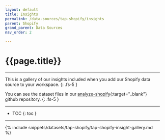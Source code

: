 ```yaml
---
layout: default
title: Insights
permalink: /data-sources/tap-shopify/insights
parent: Shopify
grand_parent: Data Sources
nav_order: 2

---
```


# {{page.title}}

---

This is a gallery of our insights included when you add our Shopify data source to your workspace.
{: .fs-5 }

You can see the dataset files in our [analyze-shopify](https://github.com/Matatika/analyze-shopify){:target="_blank"} github repository.
{: .fs-5 }

---

- TOC
{: toc }

---

{% include snippets/datasets/tap-shopify/tap-shopify-insight-gallery.md %}
